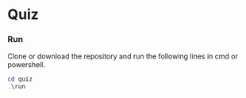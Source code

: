 # Quiz

### Run

Clone or download the repository and run the following lines in cmd or powershell.

```powershell
cd quiz
.\run
```